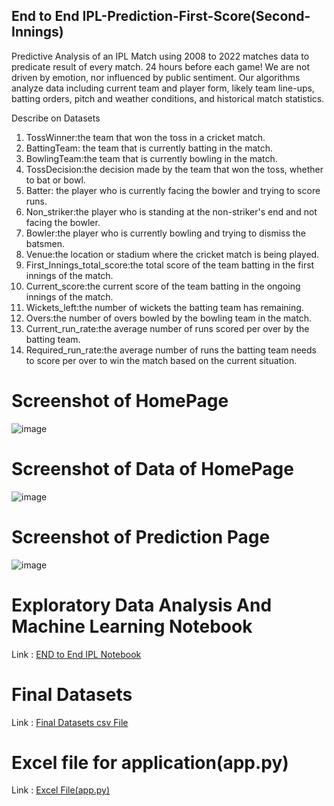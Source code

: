 ## End to End IPL-Prediction-First-Score(Second-Innings)
Predictive Analysis of an IPL Match using 2008 to 2022 matches data 
to predicate result of every match. 24 hours before each game! We 
are not driven by emotion, nor influenced by public sentiment. Our 
algorithms analyze data including current team and player form, likely 
team line-ups, batting orders, pitch and weather conditions, and 
historical match statistics.

Describe on Datasets
1. TossWinner:the team that won the toss in a cricket match.
2. BattingTeam: the team that is currently batting in the match.
3. BowlingTeam:the team that is currently bowling in the match.
4. TossDecision:the decision made by the team that won the toss, whether to bat or bowl.
5. Batter: the player who is currently facing the bowler and trying to score runs.
6. Non_striker:the player who is standing at the non-striker's end and not facing the bowler.
7. Bowler:the player who is currently bowling and trying to dismiss the batsmen.
8. Venue:the location or stadium where the cricket match is being played.
9. First_Innings_total_score:the total score of the team batting in the first innings of the match.
10. Current_score:the current score of the team batting in the ongoing innings of the match.
11. Wickets_left:the number of wickets the batting team has remaining.
12. Overs:the number of overs bowled by the bowling team in the match.
13. Current_run_rate:the average number of runs scored per over by the batting team.
14. Required_run_rate:the average number of runs the batting team needs to score per over to win the match based on the current situation.


# Screenshot of HomePage
![image](https://user-images.githubusercontent.com/106003797/232563042-61ea0367-c0ad-4da1-8f93-a6b908519524.png)

# Screenshot of Data of HomePage
![image](https://user-images.githubusercontent.com/106003797/232686814-fbed1e08-05aa-4dfb-aafb-bc83d5cc123a.png)

# Screenshot of Prediction Page
![image](https://user-images.githubusercontent.com/106003797/232562678-63b96869-fe30-4f85-9392-adab252b2e9f.png)

# Exploratory Data Analysis And Machine Learning Notebook

Link : [END to End IPL Notebook](./NoteBook/IPL%20Prediction.ipynb)

# Final Datasets

Link : [Final Datasets csv File](./NoteBook/DataSets/IPL-Final-Datasets.csv)

# Excel file for application(app.py)

Link : [Excel File(app.py)](./Book1.xlsx)

